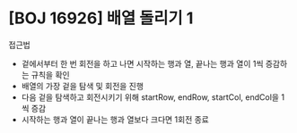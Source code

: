# [BOJ 16926] 배열 돌리기 1

접근법

- 겉에서부터 한 번 회전을 하고 나면 시작하는 행과 열, 끝나는 행과 열이 1씩 증감하는 규칙을 확인
- 배열의 가장 겉을 탐색 및 회전을 진행
- 다음 겉을 탐색하고 회전시키기 위해 startRow, endRow, startCol, endCol을 1씩 증감
- 시작하는 행과 열이 끝나는 행과 열보다 크다면 1회전 종료
